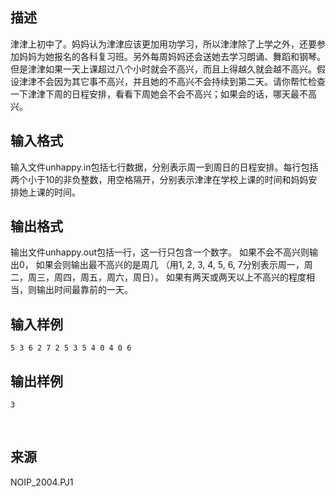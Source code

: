 ## 描述

津津上初中了。妈妈认为津津应该更加用功学习，所以津津除了上学之外，还要参加妈妈为她报名的各科复习班。另外每周妈妈还会送她去学习朗诵、舞蹈和钢琴。但是津津如果一天上课超过八个小时就会不高兴，而且上得越久就会越不高兴。假设津津不会因为其它事不高兴，并且她的不高兴不会持续到第二天。请你帮忙检查一下津津下周的日程安排，看看下周她会不会不高兴；如果会的话，哪天最不高兴。

## 输入格式

输入文件unhappy.in包括七行数据，分别表示周一到周日的日程安排。每行包括两个小于10的非负整数，用空格隔开，分别表示津津在学校上课的时间和妈妈安排她上课的时间。

## 输出格式

输出文件unhappy.out包括一行，这一行只包含一个数字。 如果不会不高兴则输出0， 如果会则输出最不高兴的是周几 （用1, 2, 3, 4, 5, 6, 7分别表示周一，周二，周三，周四，周五，周六，周日）。 如果有两天或两天以上不高兴的程度相当，则输出时间最靠前的一天。

## 输入样例

```plaintext
5 3 6 2 7 2 5 3 5 4 0 4 0 6
```

## 输出样例

```plaintext
3
```



 

## 来源

NOIP_2004.PJ1

